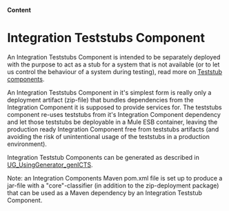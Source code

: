 **Content**


# Integration Teststubs Component #
An Integration Teststubs Component is intended to be separately deployed with the purpose to act as a stub for a system that is not available (or to let us control the behaviour of a system during testing), read more on [Teststub components](Architecture#Test_Driven_Development.md).

An Integration Teststubs Component in it's simplest form is really only a deployment artifact (zip-file) that bundles dependencies from the Integration Component it is supposed to provide services for. The teststubs component re-uses teststubs from it's Integration Component dependency and let those teststubs be deployable in a Mule ESB container, leaving the production ready Integration Component free from teststubs artifacts (and avoiding the risk of unintentional usage of the teststubs in a production environment).

Integration Teststub Components can be generated as described in [UG\_UsingGenerator\_genICTS](UG_UsingGenerator_genICTS.md).


Note: an Integration Components Maven pom.xml file is set up to produce a jar-file with a "core"-classifier (in addition to the zip-deployment package) that can be used as a Maven dependency by an Integration Teststub Component.